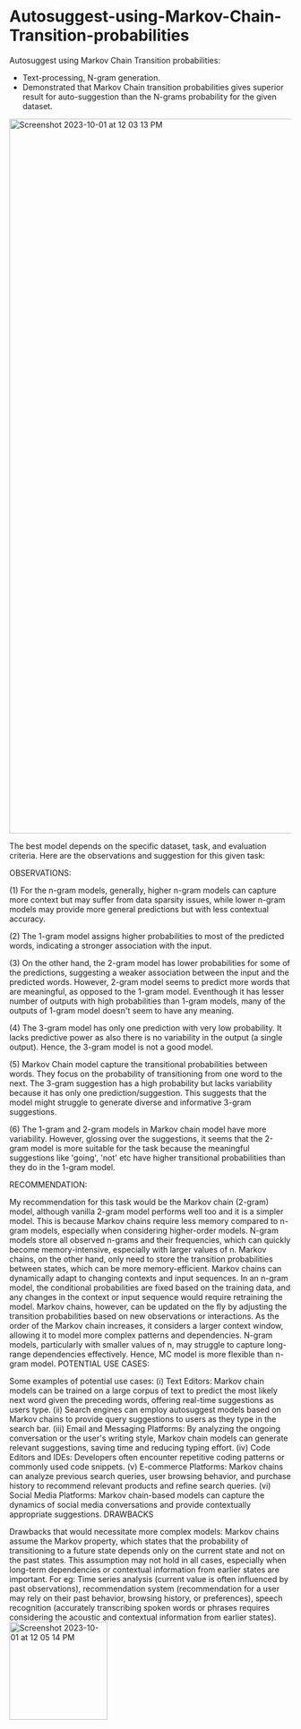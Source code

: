 # Autosuggest-using-Markov-Chain-Transition-probabilities
Autosuggest using Markov Chain Transition probabilities:
  - Text-processing, N-gram generation.
  - Demonstrated that Markov Chain transition probabilities gives superior result for auto-suggestion than the N-grams probability for the given dataset.

<img width="1277" alt="Screenshot 2023-10-01 at 12 03 13 PM" src="https://github.com/Aparajita-Sengupta/Autosuggest-using-Markov-Chain-Transition-probabilities/assets/110929917/1674d83f-d05d-4aa5-abaa-1f5facf38efc">


The best model depends on the specific dataset, task, and evaluation criteria. Here are the observations and suggestion for this given task:

OBSERVATIONS:

(1) For the n-gram models, generally, higher n-gram models can capture more context but may suffer from data sparsity issues, while lower n-gram models may provide more general predictions but with less contextual accuracy.

(2) The 1-gram model assigns higher probabilities to most of the predicted words, indicating a stronger association with the input.

(3) On the other hand, the 2-gram model has lower probabilities for some of the predictions, suggesting a weaker association between the input and the predicted words. However, 2-gram model seems to predict more words that are meaningful, as opposed to the 1-gram model. Eventhough it has lesser number of outputs with high probabilities than 1-gram models, many of the outputs of 1-gram model doesn't seem to have any meaning.

(4) The 3-gram model has only one prediction with very low probability. It lacks predictive power as also there is no variability in the output (a single output). Hence, the 3-gram model is not a good model.

(5) Markov Chain model capture the transitional probabilities between words. They focus on the probability of transitioning from one word to the next. The 3-gram suggestion has a high probability but lacks variability because it has only one prediction/suggestion. This suggests that the model might struggle to generate diverse and informative 3-gram suggestions.

(6) The 1-gram and 2-gram models in Markov chain model have more variability. However, glossing over the suggestions, it seems that the 2-gram model is more suitable for the task because the meaningful suggestions like 'going', 'not' etc have higher transitional probabilities than they do in the 1-gram model.

RECOMMENDATION:

My recommendation for this task would be the Markov chain (2-gram) model, although vanilla 2-gram model performs well too and it is a simpler model. This is because Markov chains require less memory compared to n-gram models, especially when considering higher-order models. N-gram models store all observed n-grams and their frequencies, which can quickly become memory-intensive, especially with larger values of n. Markov chains, on the other hand, only need to store the transition probabilities between states, which can be more memory-efficient. Markov chains can dynamically adapt to changing contexts and input sequences. In an n-gram model, the conditional probabilities are fixed based on the training data, and any changes in the context or input sequence would require retraining the model. Markov chains, however, can be updated on the fly by adjusting the transition probabilities based on new observations or interactions. As the order of the Markov chain increases, it considers a larger context window, allowing it to model more complex patterns and dependencies. N-gram models, particularly with smaller values of n, may struggle to capture long-range dependencies effectively. Hence, MC model is more flexible than n-gram model.
POTENTIAL USE CASES:

Some examples of potential use cases: (i) Text Editors: Markov chain models can be trained on a large corpus of text to predict the most likely next word given the preceding words, offering real-time suggestions as users type. (ii) Search engines can employ autosuggest models based on Markov chains to provide query suggestions to users as they type in the search bar. (iii) Email and Messaging Platforms: By analyzing the ongoing conversation or the user's writing style, Markov chain models can generate relevant suggestions, saving time and reducing typing effort. (iv) Code Editors and IDEs: Developers often encounter repetitive coding patterns or commonly used code snippets. (v) E-commerce Platforms: Markov chains can analyze previous search queries, user browsing behavior, and purchase history to recommend relevant products and refine search queries. (vi) Social Media Platforms: Markov chain-based models can capture the dynamics of social media conversations and provide contextually appropriate suggestions.
DRAWBACKS

Drawbacks that would necessitate more complex models: Markov chains assume the Markov property, which states that the probability of transitioning to a future state depends only on the current state and not on the past states. This assumption may not hold in all cases, especially when long-term dependencies or contextual information from earlier states are important. For eg: Time series analysis (current value is often influenced by past observations), recommendation system (recommendation for a user may rely on their past behavior, browsing history, or preferences), speech recognition (accurately transcribing spoken words or phrases requires considering the acoustic and contextual information from earlier states).
<img width="175" alt="Screenshot 2023-10-01 at 12 05 14 PM" src="https://github.com/Aparajita-Sengupta/Autosuggest-using-Markov-Chain-Transition-probabilities/assets/110929917/ca89fea0-e089-43cb-817f-7b37c69bd4ae">

